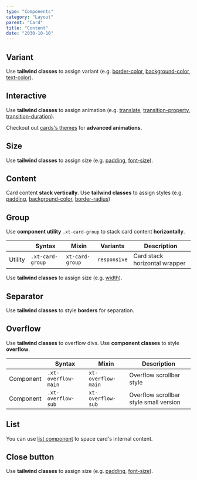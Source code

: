 ```yaml
---
type: "Components"
category: "Layout"
parent: "Card"
title: "Content"
date: "2030-10-10"
---
```


## Variant

Use **tailwind classes** to assign variant (e.g. [border-color](https://tailwindcss.com/docs/border-color), [background-color](https://tailwindcss.com/docs/background-color), [text-color](https://tailwindcss.com/docs/text-color)).

<demo>
  <demoinline src="demos/components/card/variant">
  </demoinline>
</demo>

## Interactive

Use **tailwind classes** to assign animation (e.g. [translate](https://tailwindcss.com/docs/translate), [transition-property](https://tailwindcss.com/docs/transition-property), [transition-duration](https://tailwindcss.com/docs/transition-duration)).

<demo>
  <demoinline src="demos/components/card/interactive">
  </demoinline>
</demo>

Checkout out [cards's themes](/themes/by-component/card) for **advanced animations**.

## Size

Use **tailwind classes** to assign size (e.g. [padding](https://tailwindcss.com/docs/padding), [font-size](https://tailwindcss.com/docs/font-size)).

<demo>
  <demoinline src="demos/components/card/size">
  </demoinline>
</demo>

## Content

Card content **stack vertically**. Use **tailwind classes** to assign styles (e.g. [padding](https://tailwindcss.com/docs/padding), [background-color](https://tailwindcss.com/docs/background-color), [border-radius](https://tailwindcss.com/docs/border-radius)) 

<demo>
  <demoinline src="demos/components/card/content">
  </demoinline>
</demo>

## Group

Use **component utility** `.xt-card-group` to stack card content **horizontally**.

<div class="xt-overflow-sub overflow-y-hidden overflow-x-scroll my-4 xt-my-auto w-full">

|                      | Syntax                          | Mixin            | Variants               | Description                   |
| ----------------------- | ----------------------------------------- | -----------------------------| ----------------------------- | ----------------------------- |
| Utility                  | `.xt-card-group`       | `xt-card-group`                | `responsive`                | Card stack horizontal wrapper           |

</div>

Use **tailwind classes** to assign size (e.g. [width](https://tailwindcss.com/docs/width)).

<demo>
  <demoinline src="demos/components/card/group">
  </demoinline>
</demo>

## Separator

Use **tailwind classes** to style **borders** for separation.

<demo>
  <demoinline src="demos/components/card/separator">
  </demoinline>
</demo>

## Overflow

Use **tailwind classes** to overflow divs. Use **component classes** to style **overflow**.

<div class="xt-overflow-sub overflow-y-hidden overflow-x-scroll my-4 xt-my-auto w-full">

|               | Syntax                          | Mixin               | Description                   |
| ----------------------- | ----------------------------------------- | ----------------------------- | ----------------------------- |
| Component                  | `.xt-overflow-main`                     | `xt-overflow-main`                | Overflow scrollbar style            |
| Component                  | `.xt-overflow-sub`                     | `xt-overflow-sub`                | Overflow scrollbar style small version            |

</div>

<demo>
  <demoinline src="demos/components/card/overflow-y">
  </demoinline>
</demo>

## List

You can use [list component](/components/list) to space card's internal content.

<demo>
  <demoinline src="demos/components/card/list">
  </demoinline>
</demo>

## Close button

Use **tailwind classes** to assign size (e.g. [padding](https://tailwindcss.com/docs/padding), [font-size](https://tailwindcss.com/docs/font-size)).

<demo>
  <demoinline src="demos/components/card/close">
  </demoinline>
</demo>
